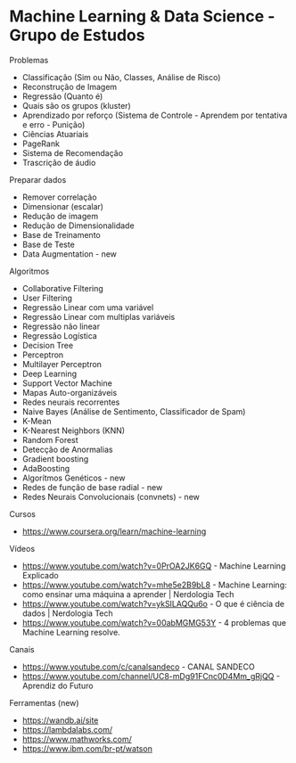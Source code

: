 Machine Learning &amp; Data Science - Grupo de Estudos
======================================================

Problemas
 - Classificação (Sim ou Não, Classes, Análise de Risco) 
 - Reconstrução de Imagem
 - Regressão (Quanto é)
 - Quais são os grupos (kluster)
 - Aprendizado por reforço (Sistema de Controle - Aprendem por tentativa e erro - Punição)
 - Ciências Atuariais
 - PageRank
 - Sistema de Recomendação
 - Trascrição de áudio

Preparar dados
 - Remover correlação
 - Dimensionar (escalar)
 - Redução de imagem
 - Redução de Dimensionalidade
 - Base de Treinamento
 - Base de Teste
 - Data Augmentation - new

Algoritmos
 - Collaborative Filtering
 - User Filtering
 - Regressão Linear com uma variável
 - Regressão Linear com multiplas variáveis
 - Regressão não linear
 - Regressão Logística
 - Decision Tree
 - Perceptron
 - Multilayer Perceptron
 - Deep Learning
 - Support Vector Machine
 - Mapas Auto-organizáveis
 - Redes neurais recorrentes
 - Naive Bayes (Análise de Sentimento, Classificador de Spam)
 - K-Mean
 - K-Nearest Neighbors (KNN)
 - Random Forest
 - Detecção de Anormalias
 - Gradient boosting
 - AdaBoosting
 - Algorítmos Genéticos - new
 - Redes de função de base radial - new
 - Redes Neurais Convolucionais (convnets) - new

Cursos
 - https://www.coursera.org/learn/machine-learning

Vídeos
 - https://www.youtube.com/watch?v=0PrOA2JK6GQ - Machine Learning Explicado
 - https://www.youtube.com/watch?v=mhe5e2B9bL8 - Machine Learning: como ensinar uma máquina a aprender | Nerdologia Tech
 - https://www.youtube.com/watch?v=ykSILAQQu6o - O que é ciência de dados | Nerdologia Tech
 - https://www.youtube.com/watch?v=00abMGMG53Y - 4 problemas que Machine Learning resolve.

Canais
 - https://www.youtube.com/c/canalsandeco - CANAL SANDECO
 - https://www.youtube.com/channel/UC8-mDg91FCnc0D4Mm_gRjQQ - Aprendiz do Futuro

Ferramentas (new)
 - https://wandb.ai/site
 - https://lambdalabs.com/
 - https://www.mathworks.com/
 - https://www.ibm.com/br-pt/watson
